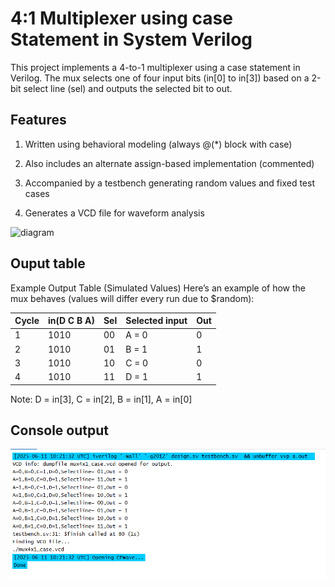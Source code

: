 
# 4:1 Multiplexer using case Statement in System Verilog

This project implements a 4-to-1 multiplexer using a case statement in Verilog. The mux selects one of four input bits (in[0] to in[3]) based on a 2-bit select line (sel) and outputs the selected bit to out.

## Features
1) Written using behavioral modeling (always @(*) block with case)

2) Also includes an alternate assign-based implementation (commented)

3) Accompanied by a testbench generating random values and fixed test cases

4) Generates a VCD file for waveform analysis

![diagram]()

## Ouput table

Example Output Table (Simulated Values)
Here’s an example of how the mux behaves (values will differ every run due to $random):

|Cycle|	in(D C B A)|	Sel| Selected input|	Out|
|----|-----|------|---|--|
|1	|1010|	00|	A = 0|	0|
|2	|1010|	01|	B = 1|	1|
|3	|1010|	10|	C = 0|	0|
|4	|1010|	11|	D = 1|	1|

Note: D = in[3], C = in[2], B = in[1], A = in[0]
## Console output

![Console output](https://github.com/prathiknk8055/Anmaya_internship/blob/main/Assignment1%204x1mux/output%20images/console.png?raw=true)

